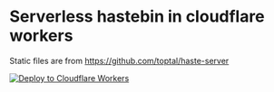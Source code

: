 # Serverless hastebin in cloudflare workers
Static files are from https://github.com/toptal/haste-server

[![Deploy to Cloudflare Workers](https://deploy.workers.cloudflare.com/button)](https://deploy.workers.cloudflare.com/?url=https://github.com/YOURUSERNAME/YOURREPO)
